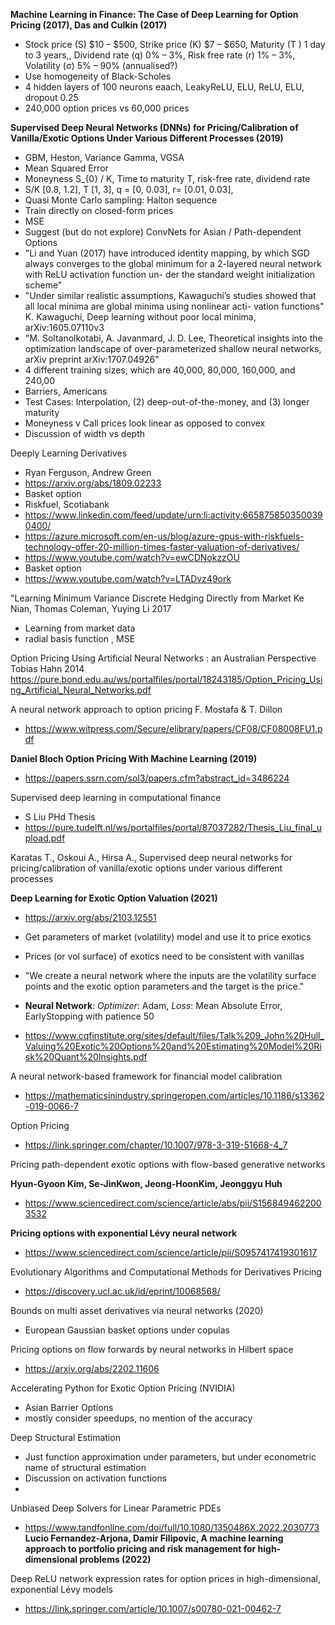 **Machine Learning in Finance: The Case of Deep Learning for Option Pricing (2017), Das and Culkin (2017)**


+ Stock price (S) $10 – $500, Strike price (K) $7 – $650, Maturity (T ) 1 day to 3 years,, Dividend rate (q) 0% – 3%, Risk free rate (r) 1% – 3%, Volatility (σ) 5% – 90% (annualised?)
+ Use homogeneity of Black-Scholes
+ 4 hidden layers of 100 neurons eaach, LeakyReLU, ELU, ReLU, ELU, dropout 0.25
+ 240,000 option prices vs 60,000 prices

**Supervised Deep Neural Networks (DNNs) for Pricing/Calibration of Vanilla/Exotic Options Under Various Different Processes (2019)**   

+ GBM, Heston, Variance Gamma, VGSA
+ Mean Squared Error
+ Moneyness S_{0} / K, Time to maturity T, risk-free rate, dividend rate
+ S/K [0.8, 1.2], T [1, 3], q = [0, 0.03], r=  [0.01, 0.03],    
+ Quasi Monte Carlo sampling: Halton sequence
+ Train directly on closed-form prices
+ MSE
+ Suggest (but do not explore) ConvNets for Asian / Path-dependent Options
+ "Li and Yuan (2017) have introduced identity mapping, by which SGD always converges to
the global minimum for a 2-layered neural network with ReLU activation function un-
der the standard weight initialization scheme"
+ "Under similar realistic assumptions,
Kawaguchi’s studies showed that all local minima are global minima using nonlinear acti-
vation functions" K. Kawaguchi, Deep learning without poor local minima, arXiv:1605.07110v3
+ "M. Soltanolkotabi, A. Javanmard, J. D. Lee, Theoretical insights into the optimization landscape of over-parameterized shallow neural networks, arXiv preprint arXiv:1707.04926"
+ 4 different training sizes, which are 40,000, 80,000, 160,000, and 240,00
+ Barriers, Americans
+ Test Cases: Interpolation, (2) deep-out-of-the-money, and (3) longer maturity
+ Moneyness v Call prices look linear as opposed to convex
+ Discussion of width vs depth






Deeply Learning Derivatives
+ Ryan Ferguson, Andrew Green
+ https://arxiv.org/abs/1809.02233
+ Basket option
+ Riskfuel, Scotiabank
+ https://www.linkedin.com/feed/update/urn:li:activity:6658758503500390400/
+ https://azure.microsoft.com/en-us/blog/azure-gpus-with-riskfuels-technology-offer-20-million-times-faster-valuation-of-derivatives/
+ https://www.youtube.com/watch?v=ewCDNokzzOU
+ Basket option
+ https://www.youtube.com/watch?v=LTADvz49ork








"Learning Minimum Variance Discrete Hedging Directly from Market	Ke Nian, Thomas Coleman, Yuying Li	2017

+ Learning from market data
+ radial basis function , MSE



Option Pricing Using Artificial Neural Networks : an Australian Perspective	Tobias Hahn	2014	https://pure.bond.edu.au/ws/portalfiles/portal/18243185/Option_Pricing_Using_Artificial_Neural_Networks.pdf


A neural network approach to option pricing F. Mostafa & T. Dillon
+ https://www.witpress.com/Secure/elibrary/papers/CF08/CF08008FU1.pdf




**Daniel Bloch Option Pricing With Machine Learning (2019)**
+ https://papers.ssrn.com/sol3/papers.cfm?abstract_id=3486224


Supervised deep learning in computational finance
+ S Liu PHd Thesis
+ https://pure.tudelft.nl/ws/portalfiles/portal/87037282/Thesis_Liu_final_upload.pdf


Karatas T., Oskoui A., Hirsa A., Supervised deep neural networks for pricing/calibration of vanilla/exotic
options under various different processes

**Deep Learning for Exotic Option Valuation (2021)**

+ https://arxiv.org/abs/2103.12551
+ Get parameters of market (volatility) model and use it to price exotics
+ Prices (or vol surface) of exotics need to be consistent with vanillas
+ "We create a neural network where the inputs are the volatility surface points and the exotic option parameters and the target is the price."
+ **Neural Network**: *Optimizer*: Adam, *Loss*: Mean Absolute Error, EarlyStopping with patience 50

+ https://www.cqfinstitute.org/sites/default/files/Talk%209_John%20Hull_Valuing%20Exotic%20Options%20and%20Estimating%20Model%20Risk%20Quant%20Insights.pdf



A neural network-based framework for financial model calibration
+ https://mathematicsinindustry.springeropen.com/articles/10.1186/s13362-019-0066-7

Option Pricing
+ https://link.springer.com/chapter/10.1007/978-3-319-51668-4_7




Pricing path-dependent exotic options with flow-based generative networks

**Hyun-Gyoon Kim, Se-JinKwon, Jeong-HoonKim, Jeonggyu Huh**

+ https://www.sciencedirect.com/science/article/abs/pii/S1568494622003532

**Pricing options with exponential Lévy neural network**

+ https://www.sciencedirect.com/science/article/pii/S0957417419301617

 Evolutionary Algorithms and Computational Methods for Derivatives Pricing 
 + https://discovery.ucl.ac.uk/id/eprint/10068568/


Bounds on multi asset derivatives via neural networks (2020)
+ European Gaussian basket options under copulas

Pricing options on flow forwards by neural networks in Hilbert space

+ https://arxiv.org/abs/2202.11606

Accelerating Python for Exotic Option Pricing (NVIDIA)
+ Asian Barrier Options
+ mostly consider speedups, no mention of the accuracy 

Deep Structural Estimation
+ Just function approximation under parameters, but under econometric name of structural estimation
+ Discussion on activation functions
+ 



 Unbiased Deep Solvers for Linear Parametric PDEs
 + https://www.tandfonline.com/doi/full/10.1080/1350486X.2022.2030773
**Lucio Fernandez-Arjona, Damir Filipovic, A machine learning approach to portfolio pricing and risk management for high-dimensional problems (2022)**


Deep ReLU network expression rates for option prices in high-dimensional, exponential Lévy models
+ https://link.springer.com/article/10.1007/s00780-021-00462-7
